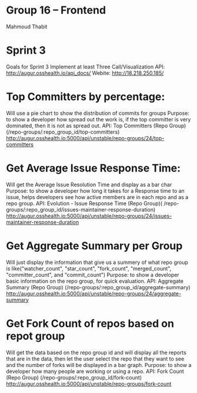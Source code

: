 # Group 16 – Frontend
Mahmoud Thabit

# Sprint 3
Goals for Sprint 3
Implement at least Three Call/Visualization
API: http://augur.osshealth.io/api_docs/
Webite: http://18.218.250.185/

# Top Committers by percentage:
Will use a pie chart to show the distribution of commits for groups
Purpose: to show a developer how spread out the work is, if the top committer is very dominated, then it is not as spread out.
API: Top Committers (Repo Group) (/repo-groups/:repo_group_id/top-committers)
http://augur.osshealth.io:5000/api/unstable/repo-groups/24/top-committers


# Get Average Issue Response Time:
Will get the Average Issue Resolution Time and display as a bar char
Purpose: to show a developer how long it takes for a Response time to an issue, helps developers see how active members are in each repo and as a repo group.
API: Evolution - Issue Response Time (Repo Group)( /repo-groups/:repo_group_id/issues-maintainer-response-duration)
http://augur.osshealth.io:5000/api/unstable/repo-groups/24/issues-maintainer-response-duration


# Get Aggregate Summary per Group
Will just display the information that give us a summery of what repo group is like("watcher_count", "star_count", "fork_count", "merged_count", "committer_count", and "commit_count")
Purpose: to show a developer basic information on the repo group, for quick evaluation.
API: Aggregate Summary (Repo Group) (/repo-groups/:repo_group_id/aggregate-summary)
http://augur.osshealth.io:5000/api/unstable/repo-groups/24/aggregate-summary


# Get Fork Count of repos based on repot group
Will get the data based on the repo group id and will display all the reports that are in the data, then let the user select the repo that they want to see and the number of forks will be displayed in a bar graph.
Purpose: to show a developer how many people are working or using a repo.
API: Fork Count (Repo Group) (/repo-groups/:repo_group_id/fork-count)
http://augur.osshealth.io:5000/api/unstable/repo-groups/fork-count
